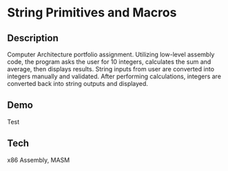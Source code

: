 # String Primitives and Macros

## Description

Computer Architecture portfolio assignment. Utilizing low-level assembly code, the program asks the user for 10 integers, calculates the sum and average, then displays results. String inputs from user are converted into integers manually and validated. After performing calculations, integers are converted back into string outputs and displayed. 

## Demo

Test

## Tech

x86 Assembly, MASM
